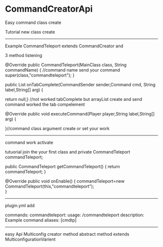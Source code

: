 # CommandCreatorApi
Easy command class create

Tutorial 
new class create

----------------------------------------------------------------------------------

Example CommandTeleport
extends CommandCreator and 

3 method listening

@Override
public CommandTeleport(MainClass class, String commandName) {  //command name send your command 
  super(class,"commandteleport");
}

public List<String> onTabComplete(CommandSender sender,Command cmd, String label,String[] arg) {
  
return null;} //not worked tabComplete but arrayList create and send command worked the tab compelement
 
@Override
public void executeCommand(Player player,String label,String[] arg) {
  
}//command class argument create or set your work 
  
----------------------------------------------------------------------------------
  
command work activate 

  tutuorial join the your first class and 
private CommandTeleport commandTeleport;
  
public CommandTeleport getCommandTeleport() {
  return commandTeleport;
} 
  
@Override
public void onEnable() {
  commandTeleport=new  CommandTeleport(this,"commandteleport");  
}
  
----------------------------------------------------------------------------------
  
plugin.yml add
  
commands:
  commandteleport:
    usage: /commandteleport
    description: Example command
    aliases: [cmdtp]
  
-----------------------------------------------------------------------------------
  
easy Api 
Multiconfig creator method abstract method 
  extends MulticonfigurationVarient
  
  
 

